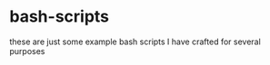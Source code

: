 bash-scripts
============

these are just some example bash scripts I have crafted for several purposes
